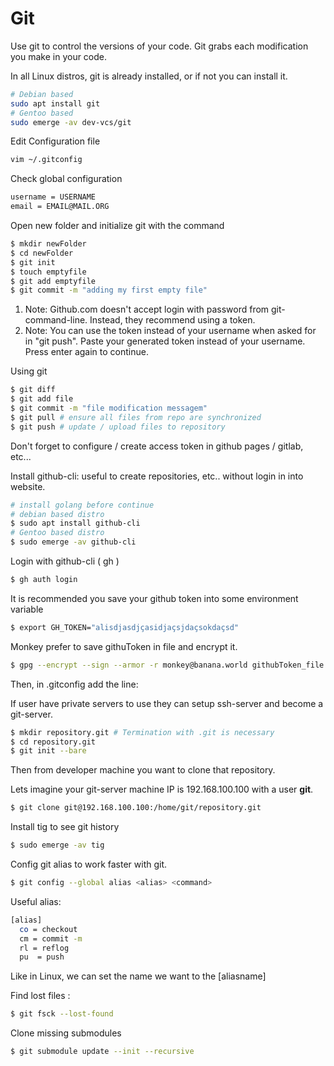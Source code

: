 # Git

Use git to control the versions of your code. Git grabs each modification you make in your code.

In all Linux distros, git is already installed, or if not you can install it.

```sh
# Debian based
sudo apt install git
# Gentoo based
sudo emerge -av dev-vcs/git
```

Edit Configuration file

```sh
vim ~/.gitconfig
```

Check global configuration

```sh
username = USERNAME
email = EMAIL@MAIL.ORG
```

Open new folder and initialize git with the command

```sh
$ mkdir newFolder
$ cd newFolder
$ git init
$ touch emptyfile
$ git add emptyfile
$ git commit -m "adding my first empty file"
```

1. Note: Github.com doesn't accept login with password from git-command-line. Instead, they recommend using a token.
2. Note: You can use the token instead of your username when asked for in "git push". Paste your generated token instead
   of your username. Press enter again to continue.

Using git

```sh
$ git diff
$ git add file
$ git commit -m "file modification messagem"
$ git pull # ensure all files from repo are synchronized
$ git push # update / upload files to repository
```

Don't forget to configure / create access token in github pages / gitlab, etc...

Install github-cli: useful to create repositories, etc.. without login in into website.

```sh
# install golang before continue
# debian based distro
$ sudo apt install github-cli
# Gentoo based distro
$ sudo emerge -av github-cli
```

Login with github-cli ( gh )

```sh
$ gh auth login
```

It is recommended you save your github token into some environment variable

```sh
$ export GH_TOKEN="alisdjasdjçasidjaçsjdaçsokdaçsd"
```

Monkey prefer to save githuToken in file and encrypt it.

```sh
$ gpg --encrypt --sign --armor -r monkey@banana.world githubToken_file.txt
```

Then, in .gitconfig add the line:

If user have private servers to use they can setup ssh-server and become a git-server.

```sh
$ mkdir repository.git # Termination with .git is necessary
$ cd repository.git
$ git init --bare
```

Then from developer machine you want to clone that repository.

Lets imagine your git-server machine IP is 192.168.100.100 with a user **git**.

```sh
$ git clone git@192.168.100.100:/home/git/repository.git
```

Install tig to see git history

```sh
$ sudo emerge -av tig
```

Config git alias to work faster with git.

```sh
$ git config --global alias <alias> <command>
```

Useful alias:

```sh
[alias]
  co = checkout
  cm = commit -m
  rl = reflog
  pu  = push
```

Like in Linux, we can set the name we want to the [aliasname]

Find lost files :

```sh
$ git fsck --lost-found
```

Clone missing submodules

```sh
$ git submodule update --init --recursive
```
